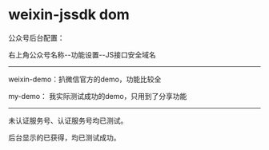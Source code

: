 # weixin-jssdk dom

公众号后台配置：

右上角公众号名称--功能设置--JS接口安全域名

----------------

weixin-demo：扒微信官方的demo，功能比较全

my-demo：    我实际测试成功的demo，只用到了分享功能

----------------

未认证服务号、认证服务号均已测试。

后台显示的已获得，均已测试成功。